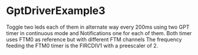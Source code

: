 # GptDriverExample3
 Toggle two leds each of them in alternate way every 200ms using two GPT timer in continuous mode and Notifications one for each of them. Both timer uses FTM0 as reference but with different FTM channels The frequency feeding the FTM0 timer is the FIRCDIV1 with a preescaler of 2.
